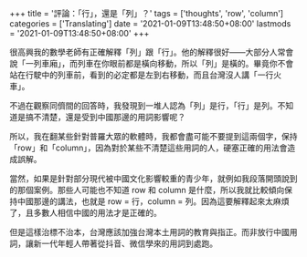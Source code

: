 +++
title = '評論：「行」，還是「列」？'
tags = ['thoughts', 'row', 'column']
categories = ['Translating']
date = '2021-01-09T13:48:50+08:00'
lastmods = '2021-01-09T13:48:50+08:00'
+++

很高興我的數學老師有正確解釋「列」跟「行」。他的解釋很好——大部分人常會說「一列車廂」，而列車在你眼前都是橫向移動，所以「列」是橫的。畢竟你不會站在行駛中的列車前，看到的必定都是左到右移動，而且台灣沒人講「一行火車」。

不過在觀察同儕間的回答時，我發現到一堆人認為「列」是行，「行」是列。不知道是搞不清楚，還是受到中國那邊的用詞影響呢？

所以，我在翻某些針對普羅大眾的軟體時，我都會盡可能不要提到這兩個字，保持「row」和「column」，因為對於某些不清楚這些用詞的人，硬塞正確的用法會造成誤解。

當然，如果是針對部分現代被中國文化影響較重的青少年，就例如我段落開頭說到的那個案例。那些人可能也不知道 row 和 column 是什麼，所以我就比較傾向保持中國那邊的講法，也就是 row = 行，column = 列。因為這要解釋起來太麻煩了，且多數人相信中國的用法才是正確的。

但是這樣治標不治本，台灣應該加強台灣本土用詞的教育與指正。而非放行中國用詞，讓新一代年輕人帶著從抖音、微信學來的用詞到處跑。
